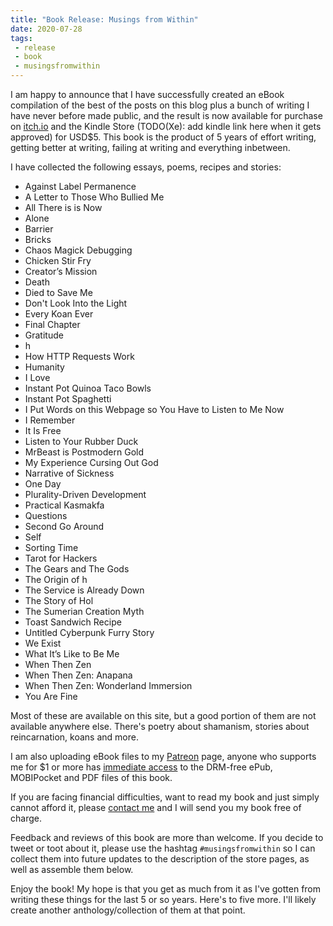 ```yaml
---
title: "Book Release: Musings from Within"
date: 2020-07-28
tags:
 - release
 - book
 - musingsfromwithin
---
```


I am happy to announce that I have successfully created an eBook compilation of
the best of the posts on this blog plus a bunch of writing I have never before
made public, and the result is now available for purchase on
[itch.io](https://withinstudios.itch.io/musings-from-within) and the Kindle
Store (TODO(Xe): add kindle link here when it gets approved) for USD$5. This
book is the product of 5 years of effort writing, getting better at writing,
failing at writing and everything inbetween.

I have collected the following essays, poems, recipes and stories:

- Against Label Permanence
- A Letter to Those Who Bullied Me
- All There is is Now
- Alone
- Barrier
- Bricks
- Chaos Magick Debugging
- Chicken Stir Fry
- Creator’s Mission
- Death
- Died to Save Me
- Don't Look Into the Light
- Every Koan Ever
- Final Chapter
- Gratitude
- h
- How HTTP Requests Work
- Humanity
- I Love
- Instant Pot Quinoa Taco Bowls
- Instant Pot Spaghetti
- I Put Words on this Webpage so You Have to Listen to Me Now
- I Remember
- It Is Free
- Listen to Your Rubber Duck
- MrBeast is Postmodern Gold
- My Experience Cursing Out God
- Narrative of Sickness
- One Day
- Plurality-Driven Development
- Practical Kasmakfa
- Questions
- Second Go Around
- Self
- Sorting Time
- Tarot for Hackers
- The Gears and The Gods
- The Origin of h
- The Service is Already Down
- The Story of Hol
- The Sumerian Creation Myth
- Toast Sandwich Recipe
- Untitled Cyberpunk Furry Story
- We Exist
- What It’s Like to Be Me
- When Then Zen
- When Then Zen: Anapana
- When Then Zen: Wonderland Immersion
- You Are Fine

Most of these are available on this site, but a good portion of them are not
available anywhere else. There's poetry about shamanism, stories about
reincarnation, koans and more.

I am also uploading eBook files to my [Patreon](https://patreon.com/cadey) page,
anyone who supports me for $1 or more has [immediate
access](https://www.patreon.com/posts/39825969)
to the DRM-free ePub, MOBIPocket and PDF files of this book.

If you are facing financial difficulties, want to read my book and just simply
cannot afford it, please [contact me](/contact) and I will send you my book free
of charge.

Feedback and reviews of this book are more than welcome. If you decide to tweet
or toot about it, please use the hashtag `#musingsfromwithin` so I can collect
them into future updates to the description of the store pages, as well as
assemble them below.

Enjoy the book! My hope is that you get as much from it as I've gotten from
writing these things for the last 5 or so years. Here's to five more. I'll
likely create another anthology/collection of them at that point.
